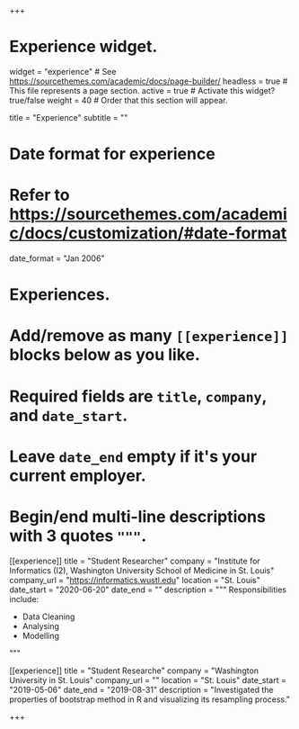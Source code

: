 +++
# Experience widget.
widget = "experience"  # See https://sourcethemes.com/academic/docs/page-builder/
headless = true  # This file represents a page section.
active = true  # Activate this widget? true/false
weight = 40  # Order that this section will appear.

title = "Experience"
subtitle = ""

# Date format for experience
#   Refer to https://sourcethemes.com/academic/docs/customization/#date-format
date_format = "Jan 2006"

# Experiences.
#   Add/remove as many `[[experience]]` blocks below as you like.
#   Required fields are `title`, `company`, and `date_start`.
#   Leave `date_end` empty if it's your current employer.
#   Begin/end multi-line descriptions with 3 quotes `"""`.
[[experience]]
  title = "Student Researcher"
  company = "Institute for Informatics (I2), Washington University School of Medicine in St. Louis"
  company_url = "https://informatics.wustl.edu"
  location = "St. Louis"
  date_start = "2020-06-20"
  date_end = ""
  description = """
  Responsibilities include:
  
  * Data Cleaning
  * Analysing
  * Modelling

  """

[[experience]]
  title = "Student Researche"
  company = "Washington University in St. Louis"
  company_url = ""
  location = "St. Louis"
  date_start = "2019-05-06"
  date_end = "2019-08-31"
  description = "Investigated the properties of bootstrap method in R and visualizing its resampling process."

+++
